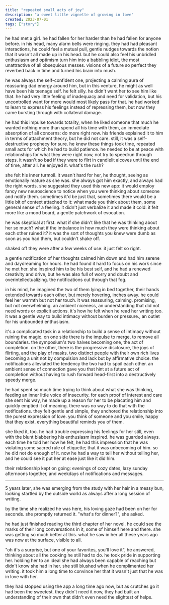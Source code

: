 ```yaml
---
title: "repeated small acts of joy"
description: "a sweet little vignette of growing in love"
created: 2023-07-01
tags: ["story"]
---
```


he had met a girl. he had fallen for her harder than he had fallen for anyone before. in his head, many alarm bells were ringing. they had had pleasant interactions, he could feel a mutual pull, gentle nudges towards the notion that it wasn't all made up in his head. but he could also feel his unbridled enthusiasm and optimism turn him into a babbling idiot, the most unattractive of all obsequious messes. visions of a future so perfect they reverbed back in time and turned his brain into mush.

he was always the self-confident one, projecting a calming aura of reassuring dad energy around him, but in this venture, he might as well have been his teenage self. he felt silly. he didn't want her to see him like that. he had very little feeling of inadequacy and need for validation, but his uncontrolled want for more would most likely pass for that. he had worked to learn to express his feelings instead of repressing them, but now they came bursting through with collateral damage.

he had this impulse towards totality, when he liked someone that much he wanted nothing more than spend all his time with them, an immediate absorption of all concerns: do more right now. his friends explained it to him in terms of attachment theory, but he did not care.
still, it was a self-destructive prophecy for sure. he knew these things took time, repeated small acts for which he had to build patience. he needed to be at peace with relationships for what they were right now, not try to speedrun through steps. it wasn't so bad if they were to flirt in candlelit alcoves until the end of time, after all. he enjoyed it. what's the rush?

she felt his inner turmoil. it wasn't hard for her, he thought, seeing as emotionally mature as she was. she always got him exactly, and always had the right words. she suggested they used this new app: it would employ fancy new neuroscience to notice when you were thinking about someone and notify them. sometimes it'd be just that, sometimes there would be a little bit of context attached to it: what made you think about them, some general sense of a feeling. it didn't just verbalize it and made it cold: it felt more like a mood board, a gentle patchwork of evocation.

he was skeptical at first. what if she didn't like that he was thinking about her so much? what if the imbalance in how much they were thinking about each other ruined it? it was the sort of thoughts you knew were dumb as soon as you had them, but couldn't shake off.

shaked off they were after a few weeks of use: it just felt so right.

a gentle notification of her thoughts calmed him down and had him serene and daydreaming for hours. he had found it hard to focus on his work since he met her. she inspired him to be his best self, and he had a renewed creativity and drive, but he was also full of worry and doubt and overintellectualizing. the notifications cut through that fog.

in his mind, he imagined the two of them lying in bed together, their hands extended towards each other, but merely hovering, inches away. he could feel her warmth but not her touch. it was reassuring, calming. promising, but not overwhelming. an ambient niceness, an understanding that did not need words or explicit actions. it's how he felt when he read her writing too. it was a gentle way to build intimacy without burden or pressure., an outlet for his unbounded enthusiasm.

it's a complicated task in a relationship to build a sense of intimacy without ruining the magic.
on one side there is the impulse to merge, to remove all boundaries. the symposium's two halves becoming one, the act of completion.
on the other, there is the progressive disclosure, the joys of flirting, and the play of masks. two distinct people with their own rich lives becoming a unit not by compulsion and lack but by affirmative choice.
the notifications alleviated the tendency the two had to spoil each other. an ambient sense of connection gave you that hint at a future act of completion without having to rush forward head-first into a destructively speedy merge.

he had spent so much time trying to think about what she was thinking, feeding an inner little voice of insecurity. for each proof of interest and care she sent his way, he made up a reason for her to be placating him and quickly emptied it of meaning. there was no way to do that with the notifications. they felt gentle and simple, they anchored the relationship into the purest expression of love. you think of someone and you smile, happy that they exist. everything beautiful reminds you of them.

she liked it, too. he had trouble expressing his feelings for her still, even with the blunt blabbering his enthusiasm inspired. he was guarded always. each time he told her how he felt, he had this impression that he was violating some sacred rule of etiquette; that it was unbecoming of him. so he did not do enough of it. now he had a way to tell her without telling her, and he could see it put her at ease just like it did him.

their relationship kept on going: evenings of cozy dates, lazy sunday afternoons together, and weekdays of notifications and messages.

---

5 years later, she was emerging from the study with her hair in a messy bun, looking startled by the outside world as always after a long session of writing.

by the time she realized he was here, his loving gaze had been on her for seconds. she promptly returned it. "what's for dinner?", she asked.

he had just finished reading the third chapter of her novel. he could see the marks of their long conversations in it, some of himself here and there. she was getting so much better at this. what he saw in her all these years ago was now at the surface, visible to all.

"oh it's a surprise, but one of your favorites, you'll love it", he answered, thinking about all the cooking he still had to do.
he took pride in supporting her. holding her to an ideal she had always been capable of reaching but didn't know she had in her. she still blushed when he complimented her writing. it took him a long time to convince her that it wasn't just that he was in love with her.

they had stopped using the app a long time ago now, but as crutches go it had been the sweetest. they didn't need it now, they had built an understanding of their own that didn't even need the slightest of helps.
